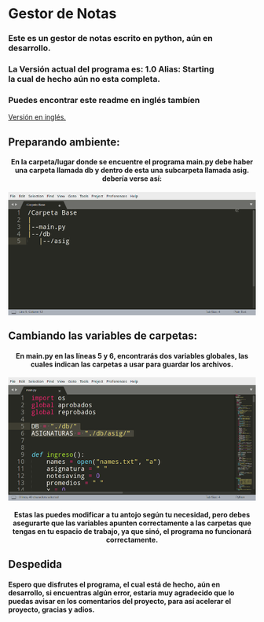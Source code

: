 <h1>
	Gestor de Notas
</h1>
<h3>
	Este es un gestor de notas escrito en python, aún en desarrollo.
</h3>
<h3>
	La Versión actual del programa es: 1.0 Alias: Starting <br> la cual de hecho aún no esta completa.
</h3>

<h3>
	Puedes encontrar este readme en inglés tambíen
</h3>

<a href="https://github.com/Technopy311/Gestor-de-Notas/blob/main/README.md">Versión en inglés.</a>
<br>

<h2>
	Preparando ambiente:
</h2>

<h4 align="center">
	En la carpeta/lugar donde se encuentre el programa main.py
	debe haber una carpeta llamada db y dentro de esta
	una subcarpeta llamada asig.
	debería verse así:
</h4>

<img align="center" src="https://github.com/Technopy311/Gestor-de-Notas/blob/main/estructura_carpetas.png" alt="Estructura de carpetas." style="width=455px;height=226px">

<h2>
	Cambiando las variables de carpetas:
</h2>

<h4 align="center">
	En main.py en las líneas 5 y 6, encontrarás
	dos variables globales, las cuales indican 
	las carpetas a usar para guardar los archivos.
</h4>

<img align="center" src="https://github.com/Technopy311/Gestor-de-Notas/blob/main/variables_globales.png" alt="Variables globales." style="width=455px;height=226px">

<h4 align="center">
	Estas las puedes modificar a tu antojo según tu 
	necesidad, pero debes <b>asegurarte que las variables
	apunten correctamente a las carpetas</b> que tengas
	en tu espacio de trabajo, ya que <b>sinó, el 
  	programa no funcionará correctamente.</b>
</h4>

<h2>
	Despedida
</h2>

<h4>
	Espero que disfrutes el programa, 
	el cual está de hecho, aún en desarrollo,
	si encuentras algún error, estaria 
	muy agradecido que lo puedas avisar
	en los comentarios del proyecto, para así
	acelerar el proyecto, gracias y adios.
</h4>
